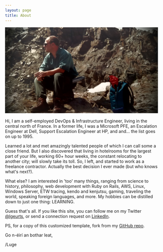```yaml
---
layout: page
title: About
---
```


![Here I am with my dog Tigger.](/assets/C2ADV01.jpg)

Hi, I am a self-employed DevOps & Infrastructure Engineer, living in the central north of France.
In a former life, I was a Microsoft PFE, an Escalation Engineer at Dell, Support Escalation Engineer at HP, and and... the list goes on up to 1995.

Learned a lot and met amazingly talented people  of which I can call some a close friend. But I also discovered that living in hotelrooms for the largest part of your life, working 60+ hour weeks, the constant relocating to another city; will slowly take its toll. So, I left, and started to work as a freelance contractor. Actually the best decision I ever made (but who knows what's next?).

What else? I am interested in 'too' many things, ranging from science to history, philosophy, web development with Ruby on Rails, AWS, Linux, Windows Server, ETW tracing, kendo and kenjutsu, gaming, traveling the world, speaking foreign languages, and more. 
My hobbies can be distilled down to just one thing: LEARNING.

Guess that's all. If you like this site, you can follow me on my Twitter [@lgeurts](https://twitter.com/lgeurts), or send a connection request on [LinkedIn](https://www.linkedin.com/in/lucgeurts).

PS, for a copy of this customized template, fork from my [GitHub repo](https://github.com/lgeurts/lgeurts.github.io).

Go n-éirí an bothar leat,

/Luge
